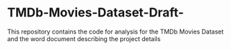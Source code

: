 # TMDb-Movies-Dataset-Draft-
This repository contains the code for analysis for the TMDb Movies Dataset and the word document describing the project details

